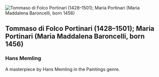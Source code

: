 
<div class="artwork-of-the-day">
  <div class="container">
    <div class="img-wrapper">
      <img
        src="https://images.metmuseum.org/CRDImages/ep/original/DT28_DT29.jpg"
        alt="Tommaso di Folco Portinari (1428–1501); Maria Portinari (Maria Maddalena Baroncelli, born 1456)" />
    </div>
    <div class="artwork-detail">
      <div class="artwork-origin"> 
        <h2 class="artwork-name">Tommaso di Folco Portinari (1428–1501); Maria Portinari (Maria Maddalena Baroncelli, born 1456)</h2>
        <h3 class="artist">
          Hans Memling
        </h3>
      </div>
      <p class="description">
        A masterpiece by Hans Memling in the Paintings genre.
      </p>
    </div>
  </div>
</div>
